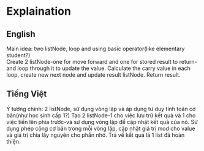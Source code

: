 # Explaination

## English
Main idea: two listNode, loop and using basic operator(like elementary student?)\
Create 2 listNode-one for move forward and one for stored result to return-and loop through it to update the value. Calculate the carry value in each loop, create new next node and update result listNode. Return result.

## Tiếng Việt
Ý tưởng chính: 2 listNode, sử dụng vòng lặp và áp dụng tư duy tính toán cơ bản(như học sinh cấp 1?)
Tạo 2 listNode-1 cho việc lưu trữ kết quả và 1 cho việc tiến lên phía trước-và sử dụng vòng lặp để cập nhật kết quả của nó.
Sử dụng phép cộng cơ bản trong mỗi vòng lặp, cập nhật giá trị mod cho value và giá trị chia lấy nguyên cho phần nhớ. Trả về kết quả là 1 list đã hoàn thiện.
